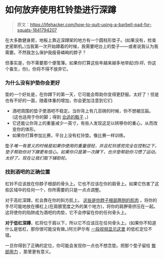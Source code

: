 # 如何放弃使用杠铃垫进行深蹲

> 原文：<https://lifehacker.com/how-to-quit-using-a-barbell-pad-for-squats-1841794207>

在大多数健身房，地板上靠近深蹲架的地方有一个圆柱形垫子。(如果没有，检查史密斯机。)当我第一次开始蹲着的时候，我需要吧台上的垫子——或者说我认为我需要。不然我怎么保护我瘦骨嶙峋的脖子？



但事实是，你不需要那个便笺簿。如果你打算这些年越来越多地举起(你*将*，你这个畜生，你)，你将不得不放弃它。

### 为什么没有护垫你会更好

垫的一个好处是，在你蹲下的第一天，它可能会帮助你变得更舒服。太好了！但是也有不好的一面，随着体重的增加，你会更加注意到它们:

*   酒吧周围的垫子使酒吧不稳定。当你背上有几百磅的时候，你不想被压扁。(这也适用于你的脚；得到 [合适的鞋子](https://vitals.lifehacker.com/what-shoes-to-wear-when-you-lift-weights-1837994384) 。)
*   它还能让你背上的重量减少一英寸，有些人发现这足以转移你的重心，从而改变你的体形。
*   如果你打算参加比赛，平台上没有杠铃垫。像比赛一样训练。

垫子*唯一有意义的时候是如果你使用的重量很轻，并且杠铃感觉完全在控制之下，垫子帮助你对下蹲更有信心。如果你只是第一次蹲下，也许垫帮助你习惯了运动。太好了。现在让我们取下辅助轮。*

### 找到酒吧的正确位置

杠铃不应该放在你脖子根部的骨头上。它也不应该在你的肩骨上。如果它伤害了这些区域中的任何一个，你所需要的只是一点点调整。

对于高杠深蹲，杠会靠在你的斜方肌上。 [这些是你脖子根部两侧的肌肉](https://en.wikipedia.org/wiki/Trapezius) 。将你的手尽可能地放在横杠上(在肩膀宽度之外的某个地方)，将你的肩胛骨挤压在一起。这将使你的陷阱成为酒吧的肉垫，它不会停留在你的任何骨头上。

**对于低杠深蹲**，杠将位于肩以下，所以它不应该压在任何骨头上。(如果你不知道什么是低杠，那你很可能没有做。)阿兰萨尔有 [一段视频显示这里](https://www.youtube.com/watch?time_continue=440&v=xrnq4OAN5bE) 的低杠定位不错。

一旦你得到了正确的定位，你可能会发现你一点也不想念垫。把那个垫子留给 [臀部用力](https://vitals.lifehacker.com/how-to-do-a-hip-thrust-the-best-butt-exercise-youre-no-1833374440) ，那里更有意义。